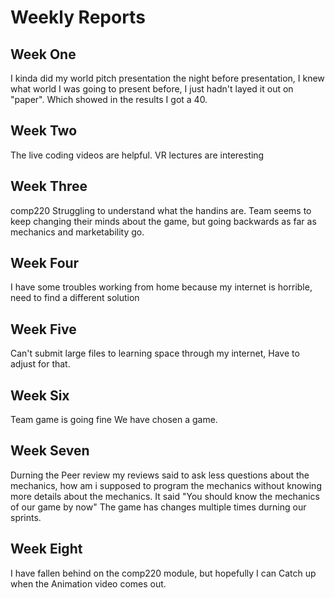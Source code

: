  # Weekly Reports
 
 ## Week One
I kinda did my world pitch presentation the night before presentation, I knew what world I was going to present before, I just hadn't layed it out on "paper". Which showed in the results I got a 40.
 
## Week Two

The live coding videos are helpful.
VR lectures are interesting

## Week Three

comp220 Struggling to understand what the handins are.
Team seems to keep changing their minds about the game, but going backwards as far as mechanics and marketability go.

## Week Four 

I have some troubles working from home because my internet is horrible, need to find a different solution

## Week Five

Can't submit large files to learning space through my internet, Have to adjust for that.

## Week Six

Team game is going fine We have chosen a game.

## Week Seven

Durning the Peer review my reviews said to ask less questions about the mechanics, how am i supposed to program the mechanics without knowing more details about the mechanics. It said "You should know the mechanics of our game by now" The game has changes multiple times durning our sprints.

## Week Eight

I have fallen behind on the comp220 module, but hopefully I can Catch up when the Animation video comes out.
